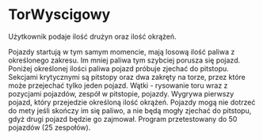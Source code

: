 # TorWyscigowy

Użytkownik podaje ilość drużyn oraz ilość okrążeń.

Pojazdy startują w tym samym momencie, mają losową ilość paliwa z określonego zakresu.
Im mniej paliwa tym szybciej porusza się pojazd.
Poniżej określonej ilości paliwa pojazd próbuje zjechać do pitstopu.
Sekcjami krytycznymi są pitstopy oraz dwa zakręty na torze, przez które może przejechać tylko jeden pojazd.
Wątki - rysowanie toru wraz z pozycjami pojazdów, zespół w pitstopie, pojazdy.
Wygrywa pierwszy pojazd, który przejedzie określoną ilość okrążeń.
Pojazdy mogą nie dotrzeć do mety jeśli skończy im się paliwo, a nie będą mogły zjechać do pitstopu, gdyż drugi pojazd będzie go zajmował.
Program przetestowany do 50 pojazdów (25 zespołów).
